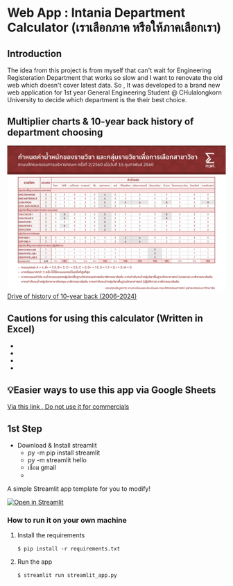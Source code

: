 # Web App : Intania Department Calculator (เราเลือกภาค หรือให้ภาคเลือกเรา)

## Introduction
The idea from this project is from myself that can't wait for Engineering Registeration Department that works so slow and I want to renovate the old web which doesn't cover latest data.
So , It was developed to a brand new web application for 1st year General Engineering Student @ CHulalongkorn University to decide which department is the their best choice.

## Multiplier charts & 10-year back history of department choosing
![Multiplier Chart](https://github.com/NuBFightForCP51Again/Intania_Department_Calculator/blob/main/Multiplier%20Intania%20Department.jpg)
[Drive of history of 10-year back (2006-2024)](https://drive.google.com/drive/folders/1txEBUvLlHcWB706bdATHjrJsf_BAV-vm?usp=sharing)

## Cautions for using this calculator (Written in Excel)
-
-
-
-

## 💡Easier ways to use this app via Google Sheets
[Via this link , Do not use it for commercials](https://docs.google.com/spreadsheets/d/1vxl09wGhZNzD7PMFiAnqD_VPttb0QYFxf6-nfpaY2iY/edit?gid=922121716#gid=922121716)

## 1st Step
- Download & Install streamlit
  - py -m pip install streamlit
  - py -m streamlit hello
  - เชื่อม gmail
  - 

A simple Streamlit app template for you to modify!

[![Open in Streamlit](https://static.streamlit.io/badges/streamlit_badge_black_white.svg)](https://blank-app-template.streamlit.app/)

### How to run it on your own machine

1. Install the requirements

   ```
   $ pip install -r requirements.txt
   ```

2. Run the app

   ```
   $ streamlit run streamlit_app.py
   ```
